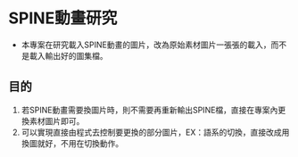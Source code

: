 # SPINE動畫研究
- 本專案在研究載入SPINE動畫的圖片，改為原始素材圖片一張張的載入，而不是載入輸出好的圖集檔。

## 目的
1. 若SPINE動畫需要換圖片時，則不需要再重新輸出SPINE檔，直接在專案內更換素材圖片即可。
2. 可以實現直接由程式去控制要更換的部分圖片，EX：語系的切換，直接改成用換圖就好，不用在切換動作。